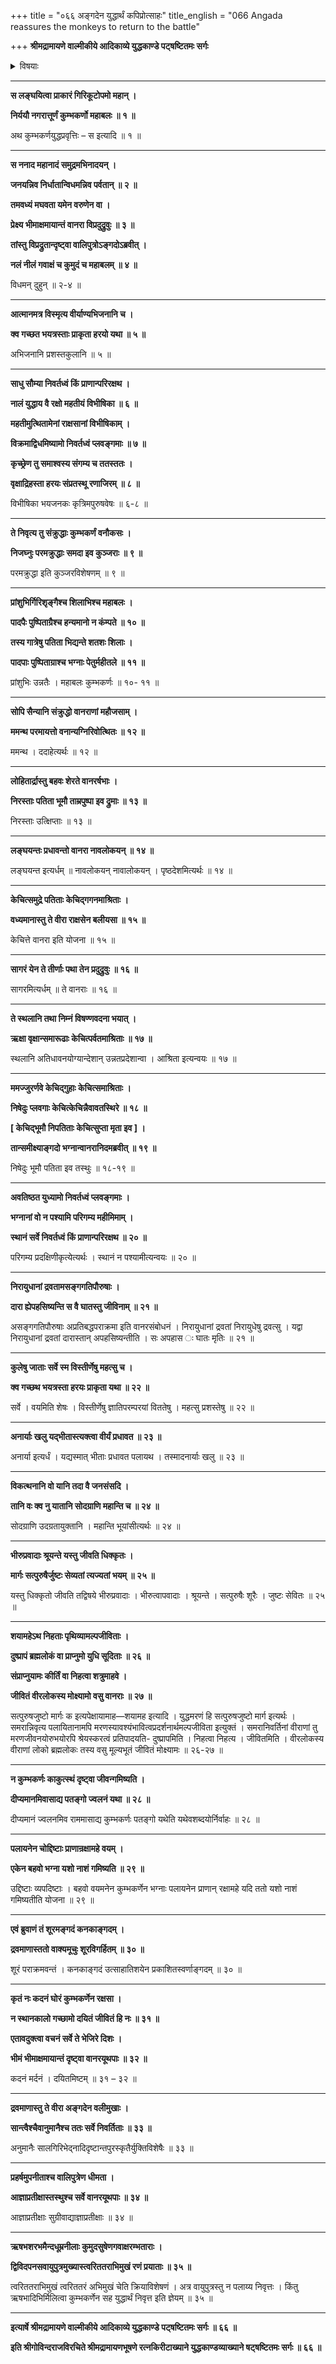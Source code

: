 +++
title = "०६६ अङ्गदेन युद्धार्थं कपिप्रोत्साहः"
title_english = "066 Angada reassures the monkeys to return to the battle"

+++
**श्रीमद्रामायणे वाल्मीकीये आदिकाव्ये युद्धकाण्डे पट्षष्टितमः सर्गः**


<details><summary>विषयाः</summary>

लङ्काप्राकारोल्लङ्घनेनरणायाभ्यागच्छतःकुंभकर्णस्य गिरिसदृशपृथुतरशरीरा -वलोकनमात्रेण नीलनलादिभिर्भयात्पलायनम् ॥ १ ॥ अङ्गदेन नानाप्रकारैः परिसान्वितेस्तैः पुनःप्रत्यावर्तनेन तरुशिलादिपरिग्रहणेन कुंभकर्णंप्रत्यभियानम् ॥ २॥

</details>


****

**स लङ्घयित्वा प्राकारं गिरिकूटोपमो महान् ।**

**निर्ययौ नगरात्तूर्णं कुम्भकर्णो महाबलः ॥ १ ॥**

अथ कुम्भकर्णयुद्धप्रवृत्तिः – स इत्यादि ॥ १ ॥

****

**स ननाद महानादं समुद्रमभिनादयन् ।**

**जनयन्निव निर्धातान्विधमन्निव पर्वतान् ॥ २ ॥**

**तमवध्यं मघवता यमेन वरुणेन वा ।**

**प्रेक्ष्य भीमाक्षमायान्तं वानरा विप्रदुद्रुवुः ॥ ३ ॥**

**तांस्तु विप्रद्रुतान्दृष्ट्वा वालिपुत्रोऽङ्गदोऽब्रवीत् ।**

**नलं नीलं गवाक्षं च कुमुदं च महाबलम् ॥ ४ ॥**

विधमन् दुहुन् ॥ २-४ ॥

****

**आत्मानमत्र विस्मृत्य वीर्याण्यभिजनानि च ।**

**क्व गच्छत भयत्रस्ताः प्राकृता हरयो यथा ॥ ५ ॥**

अभिजनानि प्रशस्तकुलानि ॥ ५ ॥

****

**साधु सौम्या निवर्तध्वं किं प्राणान्परिरक्षथ ।**

**नालं युद्धाय वै रक्षो महतीयं विभीषिका ॥ ६ ॥**

**महतीमुत्थितामेनां राक्षसानां विभीषिकाम् ।**

**विक्रमाद्विधमिष्यामो निवर्तध्वं प्लवङ्गमाः ॥ ७ ॥**

**कृच्छ्रेण तु समाश्वस्य संगम्य च ततस्ततः ।**

**वृक्षाद्रिहस्ता हरयः संप्रतस्थू रणाजिरम् ॥ ८ ॥**

विभीषिका भयजनकः कृत्रिमपुरुषवेषः ॥ ६-८ ॥

****

**ते निवृत्य तु संक्रुद्धाः कुम्भकर्णं वनौकसः ।**

**निजघ्नुः परमक्रुद्धाः समदा इव कुञ्जराः ॥ ९ ॥**

परमक्रुद्धा इति कुञ्जरविशेषणम् ॥ ९ ॥

****

**प्रांशुभिर्गिरिशृङ्गैश्च शिलाभिश्च महाबलः ।**

**पादपैः पुष्पिताग्रैश्च हन्यमानो न कंम्पते ॥ १० ॥**

**तस्य गात्रेषु पतिता भिद्यन्ते शतशः शिलाः ।**

**पादपाः पुष्पिताग्राश्च भग्नाः पेतुर्महीतले ॥ ११ ॥**

प्रांशुभिः उन्नतैः । महाबलः कुम्भकर्णः ॥ १०- ११ ॥

****

**सोपि सैन्यानि संक्रुद्धो वानराणां महौजसाम् ।**

**ममन्थ परमायत्तो वनान्यग्निरिवोत्थितः ॥ १२ ॥**

ममन्थ । ददाहेत्यर्थः ॥ १२ ॥

****

**लोहितार्द्रास्तु बहवः शेरते वानरर्षभाः ।**

**निरस्ताः पतिता भूमौ ताम्रपुष्पा इव द्रुमाः ॥ १३ ॥**

निरस्ताः उत्क्षिप्ताः ॥ १३ ॥

****

**लङ्घयन्तः प्रधावन्तो वानरा नावलोकयन् ॥ १४ ॥**

लङ्घयन्त इत्यर्धम् ॥ नावलोकयन् नावालोकयन् । पृष्ठदेशमित्यर्थः ॥ १४ ॥

****

**केचित्समुद्रे पतिताः केचिद्गगनमाश्रिताः ।**

**वध्यमानास्तु ते वीरा राक्षसेन बलीयसा ॥ १५ ॥**

केचित्ते वानरा इति योजना ॥ १५ ॥

****

**सागरं येन ते तीर्णाः पथा तेन प्रदुद्रुवुः ॥ १६ ॥**

सागरमित्यर्धम् ॥ ते वानराः ॥ १६ ॥

****

**ते स्थलानि तथा निम्नं विषण्णवदना भयात् ।**

**ऋक्षा वृक्षान्समारूढाः केचित्पर्वतमाश्रिताः ॥ १७ ॥**

स्थलानि अतिधावनयोग्यान्देशान् उन्नतप्रदेशान्वा । आश्रिता इत्यन्वयः ॥ १७ ॥

****

**ममज्जुरर्णवे केचिद्गुहाः केचित्समाश्रिताः ।**

**निषेदुः प्लवगाः केचित्केचिन्नैवावतस्थिरे ॥ १८ ॥**

**\[ केचिद्भूमौ निपतिताः केचित्सुप्ता मृता इव \] ।**

**तान्समीक्ष्याङ्गदो भग्नान्वानरानिदमब्रवीत् ॥ १९ ॥**

निषेदुः भूमौ पतिता इव तस्थुः ॥ १८-१९ ॥

****

**अवतिष्ठत युध्यामो निवर्तध्वं प्लवङ्गमाः ।**

**भग्नानां वो न पश्यामि परिगम्य महीमिमाम् ।**

**स्थानं सर्वे निवर्तध्वं किं प्राणान्परिरक्षथ ॥ २० ॥**

परिगम्य प्रदक्षिणीकृत्येत्यर्थः । स्थानं न पश्यामीत्यन्वयः ॥ २० ॥

****

**निरायुधानां द्रवतामसङ्गगतिपौरुषाः ।**

**दारा ह्येपहसिष्यन्ति स वै घातस्तु जीविनाम् ॥ २१ ॥**

असङ्गगतिपौरुषाः अप्रतिबद्धपराक्रमा इति वानरसंबोधनं । निरायुधानां द्रवतां निरायुधेषु द्रवत्सु । यद्वा निरायुधानां द्रवतां दारास्तान् अपहसिष्यन्तीति । सः अपहास ः घातः मृतिः ॥ २१ ॥

****

**कुलेषु जाताः सर्वे स्म विस्तीर्णेषु महत्सु च ।**

**क्व गच्छथ भयत्रस्ता हरयः प्राकृता यथा ॥ २२ ॥**

सर्वे । वयमिति शेषः । विस्तीर्णेषु ज्ञातिपरम्परयां विततेषु । महत्सु प्रशस्तेषु ॥ २२ ॥

****

**अनार्याः खलु यद्भीतास्त्यक्त्वा वीर्यं प्रधावत ॥ २३ ॥**

अनार्या इत्यर्धं । यद्यस्मात् भीताः प्रधावत पलायथ । तस्मादनार्याः खलु ॥ २३ ॥

****

**विकत्थनानि वो यानि तदा वै जनसंसदि ।**

**तानि वः क्व नु यातानि सोदग्राणि महान्ति च ॥ २४ ॥**

सोदग्राणि उदग्रतायुक्तानि । महान्ति भूयांसीत्यर्थः ॥ २४ ॥

****

**भीरुप्रवादाः श्रूयन्ते यस्तु जीवति धिक्कृतः ।**

**मार्गः सत्पुरुषैर्जुष्टः सेव्यतां त्यज्यतां भयम् ॥ २५ ॥**

यस्तु धिक्कृतो जीवति तद्विषये भीरुप्रवादाः । भीरुत्वापवादाः । श्रूयन्ते । सत्पुरुषैः शूरैः । जुष्टः सेवितः ॥ २५ ॥

****

**शयामहेऽथ निहताः पृथिव्यामल्पजीविताः ।**

**दुष्प्रापं ब्रह्मलोकं वा प्राप्नुमो युधि सूदिताः ॥ २६ ॥**

**संप्राप्नुयामः कीर्तिं वा निहत्वा शत्रुमाहवे ।**

**जीवितं वीरलोकस्य मोक्ष्यामो वसु वानराः ॥ २७ ॥**

सत्पुरुषजुष्टो मार्गः क इत्यपेक्षायामाह—शयामह इत्यादि । युद्धमरणं हि सत्पुरुषजुष्टो मार्ग इत्यर्थः । समरान्निवृत्य पलायितानामपि मरणस्यावश्यंभावित्वप्रदर्शनार्थमल्पजीविता इत्युक्तं । समरानिवर्तिनां वीराणां तु मरणजीवनयोरुभयोरपि श्रेयस्करत्वं प्रतिपादयति- दुष्प्रापमिति । निहत्वा निहत्य । जीवितमिति । वीरलोकस्य वीराणां लोको ब्रह्मलोकः तस्य वसु मूल्यभूतं जीवितं मोक्ष्यामः ॥ २६-२७ ॥

****

**न कुम्भकर्णः काकुत्स्थं दृष्ट्वा जीवन्गमिष्यति ।**

**दीप्यमानमिवासाद्य पतङ्गो ज्वलनं यथा ॥ २८ ॥**

दीप्यमानं ज्वलनमिव राममासाद्य कुम्भकर्णः पतङ्गो यथेति यथेवशब्दयोर्निर्वाहः ॥ २८ ॥

****

**पलायनेन चोद्दिष्टाः प्राणान्रक्षामहे वयम् ।**

**एकेन बहवो भग्ना यशो नाशं गमिष्यति ॥ २९ ॥**

उद्दिष्टाः व्यपदिष्टाः । बहवो वयमनेन कुम्भकर्णेन भग्नाः पलायनेन प्राणान् रक्षामहे यदि ततो यशो नाशं गमिष्यतीति योजना ॥ २९ ॥

****

**एवं ब्रुवाणं तं शूरमङ्गदं कनकाङ्गदम् ।**

**द्रवमाणास्ततो वाक्यमूचुः शूरविगर्हितम् ॥ ३० ॥**

शूरं पराक्रमवन्तं । कनकाङ्गदं उत्साहातिशयेन प्रकाशितस्वर्णाङ्गदम् ॥ ३० ॥

****

**कृतं नः कदनं घोरं कुम्भकर्णेन रक्षसा ।**

**न स्थानकालो गच्छामो दयितं जीवितं हि नः ॥ ३१ ॥**

**एतावदुक्त्वा वचनं सर्वे ते भेजिरे दिशः ।**

**भीमं भीमाक्षमायान्तं दृष्ट्वा वानरयूथपाः ॥ ३२ ॥**

कदनं मर्दनं । दयितमिष्टम् ॥ ३१ – ३२ ॥

****

**द्रवमाणास्तु ते वीरा अङ्गदेन वलीमुखाः ।**

**सान्त्वैश्चैवानुमानैश्च ततः सर्वे निवर्तिताः ॥ ३३ ॥**

अनुमानैः सालगिरिभेद्नादिदृष्टान्तपुरस्कृतैर्युक्तिविशेषैः ॥ ३३ ॥

****

**प्रहर्षमुपनीताश्च वालिपुत्रेण धीमता ।**

**आज्ञाप्रतीक्षास्तस्थुश्च सर्वे वानरयूथपाः ॥ ३४ ॥**

आज्ञाप्रतीक्षाः सुग्रीवाद्याज्ञाप्रतीक्षाः ॥ ३४ ॥

****

**ऋषभशरभमैन्दधूम्रनीलाः कुमुदसुषेणगवाक्षरम्भताराः ।**

**द्विविदपनसवायुपुत्रमुख्यास्त्वरिततराभिमुखं रणं प्रयाताः ॥ ३५ ॥**

त्वरिततराभिमुखं त्वरिततरं अभिमुखं चेति क्रियाविशेषणं । अत्र वायुपुत्रस्तु न पलाय्य निवृत्तः । किंतु ऋषभादिभिर्मिलित्वा कुम्भकर्णेन सह युद्धार्थं निवृत्त इति ज्ञेयम् ॥ ३५ ॥

****

**इत्यार्षे श्रीमद्रामायणे वाल्मीकीये आदिकाव्ये युद्धकाण्डे पट्षष्टितमः सर्गः ॥ ६६ ॥**

**इति श्रीगोविन्दराजविरचिते श्रीमद्रामायणभूषणे रत्नकिरीटाख्याने युद्धकाण्डव्याख्याने षट्षष्टितमः सर्गः ॥ ६६ ॥**
